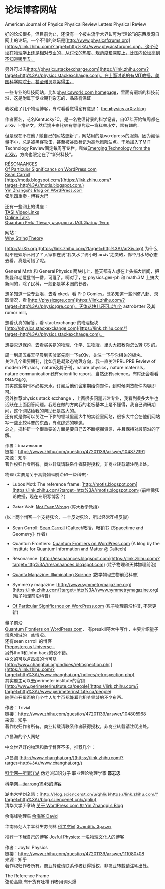 # 论坛博客网站

American Journal of Physics
Physical Review Letters
Physical Review


好的论坛很多，但目前为止，还没有一个被主流学术界认可为“理论”的东西发源自网上的论坛。一个不错的论坛是[http://www.physicsforums.org](https://link.zhihu.com/?target=http%3A//www.physicsforums.org)，这个论坛在物理学上还是相对专业的，从讨论的热度、规范度和深度上，比国内论坛高到不知道哪里去。

另外可以去[http://physics.stackexchange.com](https://link.zhihu.com/?target=http%3A//physics.stackexchange.com)。在上面讨论的有MIT教授，美国科学院院士，甚至诺贝尔奖得主。


一些专业的科技网站，比如[physicsworld.com homepage](https://link.zhihu.com/?target=http%3A//physicsworld.com/)，里面有最新的科技前沿，这是附属于专业期刊杂志的，品质有保证


我收藏了几个物理博客，有时看看觉得蛮有意思：
[the physics arXiv blog](https://link.zhihu.com/?target=http%3A//arxivblog.com/)

作者匿名，花名KentuckyFC，是一名物理背景的科学记者，自07年开始每周都在arXiv 上撸论文，然后挑出来比较有意思的写一篇科普小文，蛮有趣的。

但是现在不在他 / 她自己的网站更新了，网站用的是wordpress的服务，因为阅读量不小，总是被黑客攻击，甚至被谷歌标记为高危风险站点。干脆加入了MIT Technology Review固定每周写专栏。叫做[Emerging Technology from the arXiv](https://link.zhihu.com/?target=https%3A//www.technologyreview.com/profile/emerging-technology-from-the-arxiv/)，方向也限定在了“新兴科技”。











[RÉSONAANCES](https://link.zhihu.com/?target=http%3A//resonaances.blogspot.com/)  
[Of Particular Significance on WordPress.com](https://link.zhihu.com/?target=http%3A//profmattstrassler.com/)  
[Sean Carroll](https://link.zhihu.com/?target=http%3A//www.preposterousuniverse.com/blog/)  
[http://motls.blogspot.com/](https://link.zhihu.com/?target=http%3A//motls.blogspot.com/)  
[Yin Zhangqi's Blog on WordPress.com](https://link.zhihu.com/?target=https%3A//zqyin.wordpress.com/)  
[弦乐四重奏 \- 博客大巴](https://link.zhihu.com/?target=http%3A//xyzhongzhi.blogbus.com/)

还有一些网上的讲座：  
[TASI Video Links](https://link.zhihu.com/?target=http%3A//physicslearning.colorado.edu/TASI/)  
[Online Talks](https://link.zhihu.com/?target=http%3A//www.kitp.ucsb.edu/talks%23pasttalks)  
[Quantum Field Theory program at IAS: Spring Term](https://link.zhihu.com/?target=https%3A//www.math.ias.edu/QFT/spring/index.html)

网站：  
[Why String Theory](https://link.zhihu.com/?target=http%3A//whystringtheory.com/)


[http://arXiv.org](https://link.zhihu.com/?target=http%3A//arXiv.org) 为什么就不是娱乐休闲了？大家都在说“我又水了俩小时 arxiv”之类的，你不用水的心态去看，真是可惜了呢。

General Math 和 General Physics 两块儿上，整天都有人想在上头搞大新闻，把黎曼和老爱批判一番，可逗了。啊对了，在 physics.gen-ph 和 math.GM 上搞大新闻的，除了民科，一般都是学术圈的长者。

想多知道一些专业哏，去看 xkcd，看 PhD Comics。想多知道一些同侪八卦、录取情况，看 [http://physicsgre.com](https://link.zhihu.com/?target=http%3A//physicsgre.com)，天体这块儿还可以加个 astrobetter 及其 rumor mill。

想看认真的解答，看 stackexchange 的物理板块 [http://physics.stackexchange.com](https://link.zhihu.com/?target=http%3A//physics.stackexchange.com)。

想要灭退保的，去看买买提的物理、化学、生物版，里头大把教你怎么转 CS 的。




周一到周五每天早晨到实验室先刷一下arXiv，关注一下与你相关的板块。  
关注几个重要期刊，比如我是凝聚态物理方向，我一直关注PRL PRB Review of modern Physics，nature及其子刊，nature physics，nature materials，nature communication还有scientific report，当然还有science。有时还会看看PNAS啥的。  
其实这些期刊不必每天水，订阅后他们会定期给你邮件，到时候浏览邮件内容即可。  
另外推荐physics stack exchange ，上面很多问题非常专业，我看到很多大牛也活跃在上面回答问题。我现在做的方向我的老板基本上是不懂得，我自己调研期间，这个网站给我的帮助还是蛮大的。  
还有就是你可以关注一下你的领域里面大牛的实验室网站，很多大牛会在他们网站写一些比较科普的东西，有点综述的味道。  
总之，搞科研一个很重要的方面是要自己去不断挖掘资源，并且保持对最前沿的了解。





作者：imawesome  
链接：https://www.zhihu.com/question/47201139/answer/104872391  
来源：知乎  
著作权归作者所有。商业转载请联系作者获得授权，非商业转载请注明出处。  
  

物理 (主要是关于高能物理前沿和一些科普):  

-   Lubos Motl: The reference frame: [http://motls.blogspot.com](https://link.zhihu.com/?target=http%3A//motls.blogspot.com) (前哈佛弦论教授，现在专职写博客？)  
    
-   Peter Woit: [Not Even Wrong](https://link.zhihu.com/?target=http%3A//www.math.columbia.edu/~woit/wordpress/) (哥大数学教授)  
    

(以上两个博客一个支持弦论，一个反对弦论，所以经常互相反驳）  

-   Sean Carroll: [Sean Carroll](https://link.zhihu.com/?target=http%3A//www.preposterousuniverse.com/blog/) (Caltech教授，畅销书《Spacetime and Geometry》作者)  
    
-   Quantum Frontiers: [Quantum Frontiers on WordPress.com](https://link.zhihu.com/?target=https%3A//quantumfrontiers.com) (A blog by the Institute for Quantum Information and Matter @ Caltech)  
    
-   Résonaance: [http://resonaances.blogspot.com](https://link.zhihu.com/?target=http%3A//resonaances.blogspot.com) (粒子物理和天体物理前沿)  
    
-   [Quanta Magazine: Illuminating Science](https://link.zhihu.com/?target=https%3A//www.quantamagazine.org) (数学物理生物前沿科普）  
    
-   Symmetry magazine: [http://www.symmetrymagazine.org](https://link.zhihu.com/?target=http%3A//www.symmetrymagazine.org) (粒子物理前沿科普)  
    
-   [Of Particular Significance on WordPress.com](https://link.zhihu.com/?target=https%3A//profmattstrassler.com) (粒子物理前沿科普, 不常更新)

  量子前沿  
[Quantum Frontiers on WordPress.com](https://link.zhihu.com/?target=https%3A//quantumfrontiers.com)， 有preskill等大牛写作，主要介绍量子信息领域的一些情况。  
还有sean carroll 的博客  
[Preposterous Universe -](https://link.zhihu.com/?target=https%3A//www.preposterousuniverse.com)  
另外thoft和John baez的也不错。  
中文的可以卢昌海的也可以  
[http://www.changhai.org/indices/retrospection.php](https://link.zhihu.com/?target=http%3A//www.changhai.org/indices/retrospection.php)  
其实题主可以去perimeter institute的官网  
[http://www.perimeterinstitute.ca/people](https://link.zhihu.com/?target=http%3A//www.perimeterinstitute.ca/people)  
随便点开里面的几个牛人的主页都能看到相关领域的不少东西。

  
  
作者：Trivial  
链接：https://www.zhihu.com/question/47201139/answer/104805968  
来源：知乎  
著作权归作者所有。商业转载请联系作者获得授权，非商业转载请注明出处。



卢昌海的个人网站


中文世界好的物理和数学博客不多，推荐几个：

卢昌海 [http://www.changhai.org/](https://link.zhihu.com/?target=http%3A//www.changhai.org/)

[科学网—所谓江湖](https://link.zhihu.com/?target=http%3A//blog.sciencenet.cn/u/xingzz) 伪老派知识分子 职业理论物理学家 ****邢志忠****

[科学网—tianrong1945的博客](https://link.zhihu.com/?target=http%3A//blog.sciencenet.cn/home.php%3Fmod%3Dspace%26uid%3D677221)

湖南大学刘全慧：[http://blog.sciencenet.cn/u/qhliu](https://link.zhihu.com/?target=http%3A//blog.sciencenet.cn/u/qhliu)  
清华大学尹章琦 [关于 WordPress.com 的 Yin Zhangqi's Blog](https://link.zhihu.com/?target=https%3A//zqyin.wordpress.com)

余海峰物理喵 [余海峯 David](https://link.zhihu.com/?target=https%3A//phycat.wordpress.com/)

华南师范大学本科生苏剑林 [科学空间|Scientific Spaces](https://link.zhihu.com/?target=http%3A//spaces.ac.cn/)

推荐一下我自己的博客 [Joyful Physics: 一名物理文化人的博客](https://link.zhihu.com/?target=http%3A//joyfulphysics.scholarnet.cn/)

  
  
作者：Joyful Physics  
链接：https://www.zhihu.com/question/47201139/answer/111080408  
来源：知乎  
著作权归作者所有。商业转载请联系作者获得授权，非商业转载请注明出处。







The Reference Frame  
弦论高能 有干货有吐槽 作者用词火爆











































